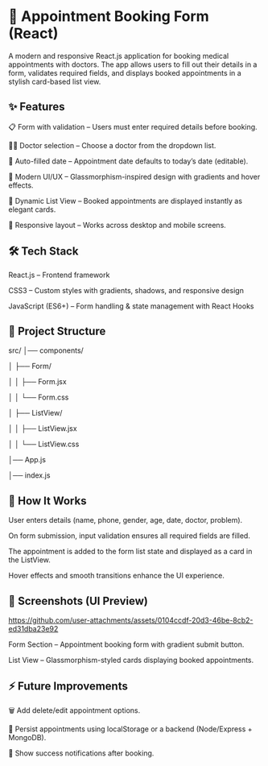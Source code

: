 # 🏥 Appointment Booking Form (React)

A modern and responsive React.js application for booking medical appointments with doctors.
The app allows users to fill out their details in a form, validates required fields, and displays booked appointments in a stylish card-based list view.

## ✨ Features

📋 Form with validation – Users must enter required details before booking.

👩‍⚕️ Doctor selection – Choose a doctor from the dropdown list.

📅 Auto-filled date – Appointment date defaults to today’s date (editable).

🎨 Modern UI/UX – Glassmorphism-inspired design with gradients and hover effects.

📑 Dynamic List View – Booked appointments are displayed instantly as elegant cards.

📱 Responsive layout – Works across desktop and mobile screens.

## 🛠️ Tech Stack

React.js – Frontend framework

CSS3 – Custom styles with gradients, shadows, and responsive design

JavaScript (ES6+) – Form handling & state management with React Hooks

## 📂 Project Structure
src/
│── components/

│   ├── Form/

│   │   ├── Form.jsx

│   │   └── Form.css

│   ├── ListView/

│   │   ├── ListView.jsx

│   │   └── ListView.css

│── App.js

│── index.js

## 🚀 How It Works

User enters details (name, phone, gender, age, date, doctor, problem).

On form submission, input validation ensures all required fields are filled.

The appointment is added to the form list state and displayed as a card in the ListView.

Hover effects and smooth transitions enhance the UI experience.

## 📸 Screenshots (UI Preview)

https://github.com/user-attachments/assets/0104ccdf-20d3-46be-8cb2-ed31dba23e92

Form Section – Appointment booking form with gradient submit button.

List View – Glassmorphism-styled cards displaying booked appointments.

## ⚡ Future Improvements

🗑️ Add delete/edit appointment options.

💾 Persist appointments using localStorage or a backend (Node/Express + MongoDB).

🔔 Show success notifications after booking.

